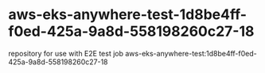 # aws-eks-anywhere-test-1d8be4ff-f0ed-425a-9a8d-558198260c27-18
repository for use with E2E test job aws-eks-anywhere-test:1d8be4ff-f0ed-425a-9a8d-558198260c27-18
